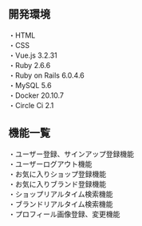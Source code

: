 ## 開発環境
・HTML<br>
・CSS<br>
・Vue.js 3.2.31<br>
・Ruby 2.6.6<br>
・Ruby on Rails 6.0.4.6<br>
・MySQL 5.6<br>
・Docker 20.10.7<br>
・Circle Ci 2.1<br>

 ## 機能一覧
 ・ユーザー登録、サインアップ登録機能<br>
 ・ユーザーログアウト機能<br>
 ・お気に入りショップ登録機能<br>
 ・お気に入りブランド登録機能<br>
 ・ショップリアルタイム検索機能<br>
 ・ブランドリアルタイム検索機能<br>
 ・プロフィール画像登録、変更機能 <br>
 
